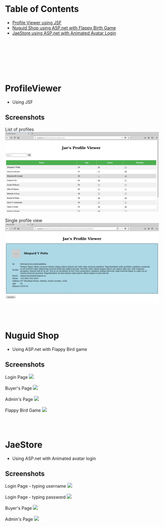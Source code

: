 # Table of Contents
- <a href="#ProfileViewer">Profile Viewer using JSF</a>
- <a href="#NuguidShop">Nuguid Shop using ASP.net with Flappy Birth Game</a>
- <a href="#JaeStore">JaeStore using ASP.net with Animated Avatar Login</a>

<br>
<br>
<br>
<br>
<br>
<br>

# ProfileViewer<a id="ProfileViewer"></a>
- Using JSF
## Screenshots 
List of profiles <br>
 <img src="https://github.com/JaeNuguid/ProfileViewer/blob/master/ProfileViewer/WebContent/Assets/Screenshots/1.png?raw=true" />
 <br> <br>
 Single profile view <br>
 <img src="https://github.com/JaeNuguid/ProfileViewer/blob/master/ProfileViewer/WebContent/Assets/Screenshots/3.png?raw=true" />


 <br>
 <br>

# Nuguid Shop<a id="NuguidShop"></a>
- Using ASP.net with Flappy Bird game
## Screenshots
Login Page
 <img src="https://raw.githubusercontent.com/JaeNuguid/WebProjects/master/Nuguid%20Shop/Nuguid1.PNG" />
 <br> <br>Buyer's Page
  <img src="https://raw.githubusercontent.com/JaeNuguid/WebProjects/master/Nuguid%20Shop/Nuguid2.PNG" />
 <br> <br>Admin's Page
  <img src="https://raw.githubusercontent.com/JaeNuguid/WebProjects/master/Nuguid%20Shop/Nuguid3.PNG" />
 <br> <br>Flappy Bird Game
  <img src="https://raw.githubusercontent.com/JaeNuguid/WebProjects/master/Nuguid%20Shop/Nuguid4.PNG" />
  
 <br>
 <br>

# JaeStore<a id="JaeStore"></a>
- Using ASP.net with Animated avatar login
## Screenshots
Login Page - typing username
 <img src="https://raw.githubusercontent.com/JaeNuguid/WebProjects/master/JaeStore/JaeStore1.PNG" />
 <br> <br>Login Page - typing password
  <img src="https://raw.githubusercontent.com/JaeNuguid/WebProjects/master/JaeStore/JaeStore2.PNG" />
 <br> <br>Buyer's Page
  <img src="https://raw.githubusercontent.com/JaeNuguid/WebProjects/master/JaeStore/JaeStore3.PNG" />
 <br> <br>Admin's Page
  <img src="https://raw.githubusercontent.com/JaeNuguid/WebProjects/master/JaeStore/JaeStore4.PNG" />
